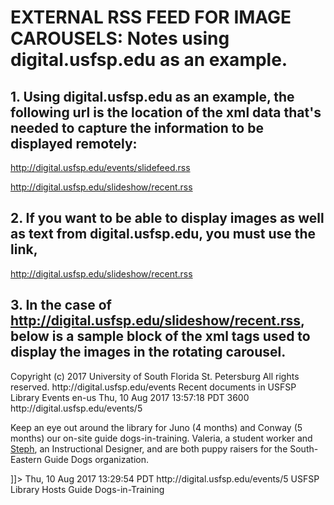 # EXTERNAL RSS FEED FOR IMAGE CAROUSELS:  Notes using digital.usfsp.edu as an example.

## 1. Using digital.usfsp.edu as an example, the following url is the location of the xml data that's needed to capture the information to be displayed remotely:

http://digital.usfsp.edu/events/slidefeed.rss

http://digital.usfsp.edu/slideshow/recent.rss

## 2. If you want to be able to display images as well as text from digital.usfsp.edu, you must use the link,

http://digital.usfsp.edu/slideshow/recent.rss

## 3. In the case of http://digital.usfsp.edu/slideshow/recent.rss, below is a sample block of the xml tags used to display the images in the rotating carousel.

<rss xmlns:atom="http://www.w3.org/2005/Atom" xmlns:media="http://search.yahoo.com/mrss/" version="2.0">
<channel>
<title>USFSP Library Events</title>
<atom:link href="http://digital.usfsp.edu/events/recent.rss" rel="self" type="application/rss+xml"/>
<copyright>
Copyright (c) 2017 University of South Florida St. Petersburg All rights reserved.
</copyright>
<link>http://digital.usfsp.edu/events</link>
<description>Recent documents in USFSP Library Events</description>
<language>en-us</language>
<lastBuildDate>Thu, 10 Aug 2017 13:57:18 PDT</lastBuildDate>
<ttl>3600</ttl>
<item>
<title>USFSP Library Hosts Guide Dogs-in-Training</title>
<link>http://digital.usfsp.edu/events/5</link>
<description>
<![CDATA[
<img src="http://digital.usfsp.edu/events/1004/preview.jpg"> <p>Keep an eye out around the library for Juno (4 months) and Conway (5 months) our on-site guide dogs-in-training. Valeria, a student worker and <a href="http://library.usfsp.edu/staff-member/stephanie-fuhr/" >Steph</a>, an Instructional Designer, and are both puppy raisers for the South-Eastern Guide Dogs organization.</p>
]]>
</description>
<pubDate>Thu, 10 Aug 2017 13:29:54 PDT</pubDate>
<guid>http://digital.usfsp.edu/events/5</guid>
<enclosure type="image/jpeg" url="http://digital.usfsp.edu/events/1004/fullsize.jpg" length="0"/>
<media:content url="http://digital.usfsp.edu/events/1004/fullsize.jpg" type="image/jpeg" medium="image"/>
<media:credit/>
<media:thumbnail url="http://digital.usfsp.edu/events/1004/fullsize.jpg"/>
<media:title type="plain">USFSP Library Hosts Guide Dogs-in-Training</media:title>
</item>
